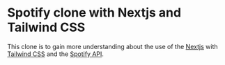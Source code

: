 # Spotify clone with Nextjs and Tailwind CSS

This clone is to gain more understanding about the use of the [Nextjs](https://nextjs.org/) with [Tailwind CSS](https://tailwindcss.com/) and the [Spotify API](https://developer.spotify.com/).
